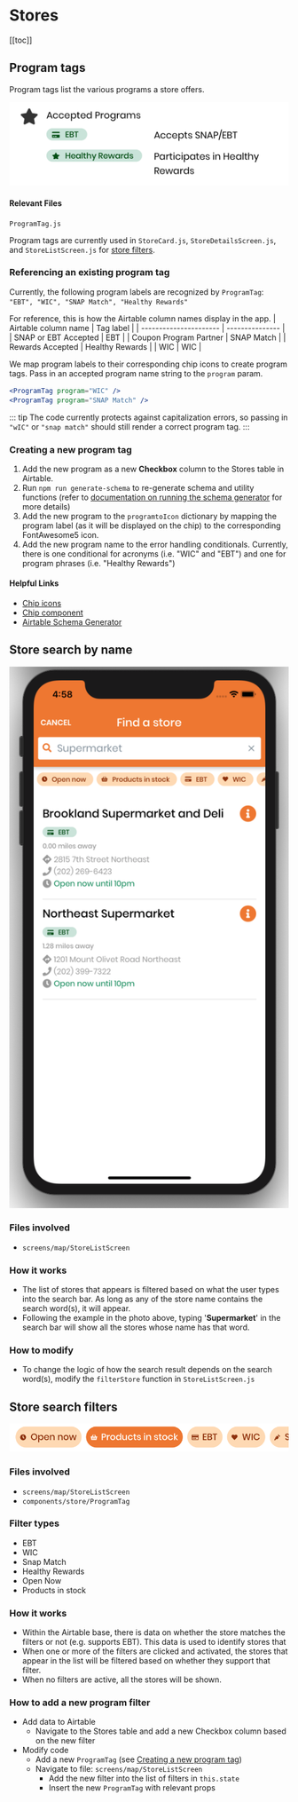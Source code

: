 # Stores
[[toc]]
## Program tags
Program tags list the various programs a store offers. 

![programtags](../assets/stores/programtags.png)


#### Relevant Files

`ProgramTag.js`

Program tags are currently used in `StoreCard.js`, `StoreDetailsScreen.js`, and `StoreListScreen.js` for [store filters](#store-search-filters).

### Referencing an existing program tag

Currently, the following program labels are recognized by `ProgramTag`: `"EBT", "WIC", "SNAP Match", "Healthy Rewards"`

For reference, this is how the Airtable column names display in the app.
| Airtable column name   | Tag label       |
| ---------------------- | --------------- |
| SNAP or EBT Accepted   | EBT             |
| Coupon Program Partner | SNAP Match      |
| Rewards Accepted       | Healthy Rewards |
| WIC                    | WIC             |


We map program labels to their corresponding chip icons to create program tags. Pass in an accepted program name string to the `program` param.

```jsx
<ProgramTag program="WIC" />
<ProgramTag program="SNAP Match" />
```
::: tip
The code currently protects against capitalization errors, so passing in `"wIC"` or `"snap match"` should still render a correct program tag.
::: 

### Creating a new program tag

1. Add the new program as a new **Checkbox** column to the Stores table in Airtable.
2. Run `npm run generate-schema` to re-generate schema and utility functions (refer to [documentation on running the schema generator](/shared/airtable.html#running-the-generator) for more details)
3. Add the new program to the `programtoIcon` dictionary by mapping the program label (as it will be displayed on the chip) to the corresponding FontAwesome5 icon.
4. Add the new program name to the error handling conditionals. Currently, there is one conditional for acronyms (i.e. "WIC" and "EBT") and one for program phrases (i.e. "Healthy Rewards")

#### Helpful Links

- [Chip icons](https://callstack.github.io/react-native-paper/icons.html)
- [Chip component](https://callstack.github.io/react-native-paper/chip.html)
- [Airtable Schema Generator](shared/airtable.html#running-the-generator)

## Store search by name
![storesearch](../assets/stores/storesearch.png)

### Files involved

- `screens/map/StoreListScreen`

### How it works

- The list of stores that appears is filtered based on what the user types into the search bar. As long as any of the store name contains the search word(s), it will appear.
- Following the example in the photo above, typing '**Supermarket**' in the search bar will show all the stores whose name has that word.

### How to modify

- To change the logic of how the search result depends on the search word(s), modify the `filterStore` function in `StoreListScreen.js`

## Store search filters
![filters](../assets/stores/filters.png)

### Files involved

- `screens/map/StoreListScreen`
- `components/store/ProgramTag`

### Filter types

- EBT
- WIC
- Snap Match
- Healthy Rewards
- Open Now
- Products in stock

### How it works

- Within the Airtable base, there is data on whether the store matches the filters or not (e.g. supports EBT). This data is used to identify stores that
- When one or more of the filters are clicked and activated, the stores that appear in the list will be filtered based on whether they support that filter.
- When no filters are active, all the stores will be shown.

### How to add a new program filter

- Add data to Airtable
    - Navigate to the Stores table and add a new Checkbox column based on the new filter
- Modify code
    - Add a new `ProgramTag` (see [Creating a new program tag](#creating-a-new-program-tag))
    - Navigate to file: `screens/map/StoreListScreen`
        - Add the new filter into the list of filters in `this.state`
        - Insert the new `ProgramTag` with relevant props
